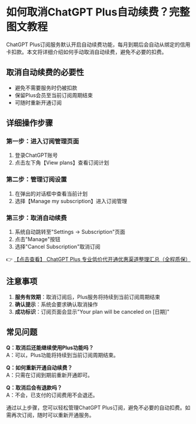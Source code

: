 # 如何取消ChatGPT Plus自动续费？完整图文教程

ChatGPT Plus订阅服务默认开启自动续费功能，每月到期后会自动从绑定的信用卡扣款。本文将详细介绍如何手动取消自动续费，避免不必要的扣费。

## 取消自动续费的必要性

- 避免不需要服务时仍被扣款
- 保留Plus会员至当前订阅周期结束
- 可随时重新开通订阅

## 详细操作步骤

### 第一步：进入订阅管理页面
1. 登录ChatGPT账号
2. 点击左下角【View plans】查看订阅计划

### 第二步：管理订阅设置
1. 在弹出的对话框中查看当前计划
2. 选择【Manage my subscription】进入订阅管理

### 第三步：取消自动续费
1. 系统自动跳转至"Settings -> Subscription"页面
2. 点击"Manage"按钮
3. 选择"Cancel Subscription"取消订阅

👉 [【点击查看】 ChatGPT Plus 专业低价代开通优惠渠道整理汇总（全程质保）](https://bit.ly/DaiKai)

## 注意事项

1. **服务有效期**：取消订阅后，Plus服务将持续到当前订阅周期结束
2. **确认提示**：系统会要求确认取消操作
3. **成功标识**：订阅页面会显示"Your plan will be canceled on [日期]"

## 常见问题

**Q：取消后还能继续使用Plus功能吗？**  
A：可以，Plus功能将持续到当前订阅周期结束。

**Q：如何重新开通自动续费？**  
A：只需在订阅到期前重新开通即可。

**Q：取消后会有退款吗？**  
A：不会，已支付的订阅费用不会退还。

通过以上步骤，您可以轻松管理ChatGPT Plus订阅，避免不必要的自动扣费。如需再次订阅，随时可以重新开通服务。